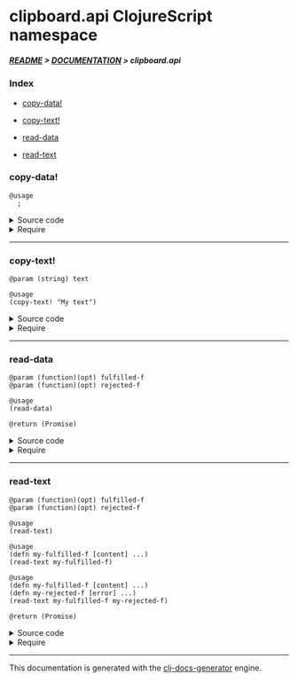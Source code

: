 
# clipboard.api ClojureScript namespace

##### [README](../../../README.md) > [DOCUMENTATION](../../COVER.md) > clipboard.api

### Index

- [copy-data!](#copy-data)

- [copy-text!](#copy-text)

- [read-data](#read-data)

- [read-text](#read-text)

### copy-data!

```
@usage
  ;
```

<details>
<summary>Source code</summary>

```
(defn copy-data!
  [image])
```

</details>

<details>
<summary>Require</summary>

```
(ns my-namespace (:require [clipboard.api :refer [copy-data!]]))

(clipboard.api/copy-data!)
(copy-data!)
```

</details>

---

### copy-text!

```
@param (string) text
```

```
@usage
(copy-text! "My text")
```

<details>
<summary>Source code</summary>

```
(defn copy-text!
  [text]
  (letfn [(f [] (let [text-clipboard (dom/get-element-by-id "text-clipboard")]
                     (-> text-clipboard .-value js/navigator.clipboard.writeText)))]
         (temporary-component/append-component! [views/text-clipboard text] f)
         (temporary-component/remove-component!)))
```

</details>

<details>
<summary>Require</summary>

```
(ns my-namespace (:require [clipboard.api :refer [copy-text!]]))

(clipboard.api/copy-text! ...)
(copy-text!               ...)
```

</details>

---

### read-data

```
@param (function)(opt) fulfilled-f
@param (function)(opt) rejected-f
```

```
@usage
(read-data)
```

```
@return (Promise)
```

<details>
<summary>Source code</summary>

```
(defn read-data
  [& [fulfilled-f rejected-f]])
```

</details>

<details>
<summary>Require</summary>

```
(ns my-namespace (:require [clipboard.api :refer [read-data]]))

(clipboard.api/read-data ...)
(read-data               ...)
```

</details>

---

### read-text

```
@param (function)(opt) fulfilled-f
@param (function)(opt) rejected-f
```

```
@usage
(read-text)
```

```
@usage
(defn my-fulfilled-f [content] ...)
(read-text my-fulfilled-f)
```

```
@usage
(defn my-fulfilled-f [content] ...)
(defn my-rejected-f [error] ...)
(read-text my-fulfilled-f my-rejected-f)
```

```
@return (Promise)
```

<details>
<summary>Source code</summary>

```
(defn read-text
  [& [fulfilled-f rejected-f]]
  (letfn [(default-fulfilled-f [content] (.log   js/console content))
          (default-rejected-f  [error]   (.error js/console (.-name error)
                                                            (.-message error)))]
         (.then (js/navigator.clipboard.readText)
                (or fulfilled-f default-fulfilled-f)
                (or rejected-f  default-rejected-f))))
```

</details>

<details>
<summary>Require</summary>

```
(ns my-namespace (:require [clipboard.api :refer [read-text]]))

(clipboard.api/read-text ...)
(read-text               ...)
```

</details>

---

This documentation is generated with the [clj-docs-generator](https://github.com/bithandshake/clj-docs-generator) engine.

